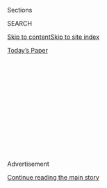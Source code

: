 <div id="app">

<div>

<div>

<div>

<div class="NYTAppHideMasthead css-1q2w90k e1suatyy0">

<div class="section css-ui9rw0 e1suatyy2">

<div class="css-eph4ug er09x8g0">

<div class="css-6n7j50">

</div>

<span class="css-1dv1kvn">Sections</span>

<div class="css-10488qs">

<span class="css-1dv1kvn">SEARCH</span>

</div>

[Skip to content](#site-content)[Skip to site
index](#site-index)

</div>

<div class="css-10698na e1huz5gh0">

</div>

</div>

<div id="masthead-bar-one" class="section hasLinks css-15hmgas e1csuq9d3">

<div class="css-uqyvli e1csuq9d0">

</div>

<div class="css-1uqjmks e1csuq9d1">

</div>

<div class="css-9e9ivx">

[](https://myaccount.nytimes3xbfgragh.onion/auth/login?response_type=cookie&client_id=vi)

</div>

<div class="css-1bvtpon e1csuq9d2">

[Today’s
Paper](https://www.nytimes3xbfgragh.onion/section/todayspaper)

</div>

</div>

</div>

</div>

<div data-aria-hidden="false">

<div id="site-content" data-role="main">

<div>

<div class="css-1aor85t" style="opacity:0.000000001;z-index:-1;visibility:hidden">

<div class="css-1hqnpie">

<div class="css-epjblv">

<span class="css-17xtcya">[Opinion](/section/opinion)</span><span class="css-x15j1o">|</span><span class="css-fwqvlz">Should
We Cancel
Aristotle?</span>

</div>

<div class="css-k008qs">

<div class="css-1iwv8en">

<span class="css-18z7m18"></span>

<div>

</div>

</div>

<span class="css-1n6z4y">https://nyti.ms/3fOSIuP</span>

<div class="css-1705lsu">

<div class="css-4xjgmj">

<div class="css-4skfbu" data-role="toolbar" data-aria-label="Social Media Share buttons, Save button, and Comments Panel with current comment count" data-testid="share-tools">

  - 
  - 
  - 
  - 
    
    <div class="css-6n7j50">
    
    </div>

  - 

</div>

</div>

</div>

</div>

</div>

</div>

<div id="NYT_TOP_BANNER_REGION" class="css-13pd83m">

</div>

<div id="top-wrapper" class="css-1sy8kpn">

<div id="top-slug" class="css-l9onyx">

Advertisement

</div>

[Continue reading the main
story](#after-top)

<div class="ad top-wrapper" style="text-align:center;height:100%;display:block;min-height:250px">

<div id="top" class="place-ad" data-position="top" data-size-key="top">

</div>

</div>

<div id="after-top">

</div>

</div>

<div>

<div class="css-v5btjw etb61u70">

<div class="css-v05ibm etb61u71">

[Opinion](/section/opinion)

</div>

</div>

<div id="sponsor-wrapper" class="css-1hyfx7x">

<div id="sponsor-slug" class="css-19vbshk">

Supported by

</div>

[Continue reading the main
story](#after-sponsor)

<div id="sponsor" class="ad sponsor-wrapper" style="text-align:center;height:100%;display:block">

</div>

<div id="after-sponsor">

</div>

</div>

<div class="css-186x18t">

THE STONE

</div>

<div class="css-1vkm6nb ehdk2mb0">

# Should We Cancel Aristotle?

</div>

He defended slavery and opposed the notion of human equality. But he is
not our enemy.

<div class="css-18e8msd">

<div class="css-vp77d3 epjyd6m0">

<div class="css-1baulvz">

By <span class="css-1baulvz last-byline" itemprop="name">Agnes
Callard</span>

<div class="css-8atqhb">

Ms. Callard is a philosopher and professor.

</div>

</div>

</div>

  - July 21,
    2020

  - 
    
    <div class="css-4xjgmj">
    
    <div class="css-d8bdto" data-role="toolbar" data-aria-label="Social Media Share buttons, Save button, and Comments Panel with current comment count" data-testid="share-tools">
    
      - 
      - 
      - 
      - 
        
        <div class="css-6n7j50">
        
        </div>
    
      - 
    
    </div>
    
    </div>

</div>

<div class="css-79elbk" data-testid="photoviewer-wrapper">

<div class="css-z3e15g" data-testid="photoviewer-wrapper-hidden">

</div>

<div class="css-1a48zt4 ehw59r15" data-testid="photoviewer-children">

![<span class="css-cnj6d5 e1z0qqy90" itemprop="copyrightHolder"><span class="css-1ly73wi e1tej78p0">Credit...</span><span><span>Illustration
by John Whitlock; photographs by Getty
Images</span></span></span>](https://static01.graylady3jvrrxbe.onion/images/2020/07/21/opinion/21stone-aristotle/21stone-aristotle-articleLarge.png?quality=75&auto=webp&disable=upscale)

</div>

</div>

</div>

<div class="section meteredContent css-1r7ky0e" name="articleBody" itemprop="articleBody">

<div class="css-1fanzo5 StoryBodyCompanionColumn">

<div class="css-53u6y8">

The Greek philosopher Aristotle did not merely condone slavery, he
defended it; he did not merely defend it, but defended it as beneficial
to the slave. His view was that some people are, by nature, unable to
pursue their own good, and best suited to be “living tools” for use by
other people: “The slave is a part of the master, a living but separated
part of his bodily frame.”

Aristotle’s anti-liberalism does not stop there. He believed that women
were incapable of authoritative decision making. And he decreed that
manual laborers, despite being neither slaves nor women, were
nonetheless prohibited from citizenship or education in his ideal city.

Of course Aristotle is not alone: Kant and Hume made racist comments,
[Frege](https://plato.stanford.edu/entries/frege/) made anti-Semitic
ones, and Wittgenstein was bracingly upfront about his sexism. Should
readers set aside or ignore such remarks, focusing attention on valuable
ideas to be found elsewhere in their work?

This pick-and-choose strategy may work in the case of Kant, Hume, Frege
and Wittgenstein, on the grounds that their core philosophical
contributions are unrelated to their prejudices, but I do not think it
applies so well to Aristotle: His inegalitarianism runs deep.

</div>

</div>

<div class="css-1fanzo5 StoryBodyCompanionColumn">

<div class="css-53u6y8">

Aristotle thought that the value or worth of a human being — his virtue
— was something that he acquired in growing up. It follows that people
who can’t (women, slaves) or simply don’t (manual laborers) acquire that
virtue have no grounds for demanding equal respect or recognition with
those who do.

As I read him, Aristotle not only did not believe in the conception of
intrinsic human dignity that grounds our modern commitment to human
rights, he has a philosophy that cannot be squared with it. Aristotle’s
inegalitarianism is less like Kant and Hume’s racism and more like
Descartes’s views on nonhuman animals: The fact that Descartes
characterizes nonhuman animals as soulless automata is a direct
consequence of his rationalist dualism. His comments on animals cannot
be treated as “stray remarks.”

If cancellation is removal from a position of prominence on the basis of
an ideological crime, it might appear that there is a case to be made
for canceling Aristotle. He has much prominence: Thousands of years
after his death, his ethical works continue to be taught as part of the
basic philosophy curriculum offered in colleges and universities around
the world.

And Aristotle’s mistake was serious enough that he comes off badly even
when compared to the various “bad guys” of history who sought to justify
the exclusion of certain groups — women, Black people, Jews, gays,
atheists — from the sheltering umbrella of human dignity. Because
Aristotle went so far as to think there was no umbrella.

</div>

</div>

<div class="css-1fanzo5 StoryBodyCompanionColumn">

<div class="css-53u6y8">

Yet I would defend Aristotle, and his place on philosophy syllabuses, by
pointing to the benefits of engaging with him. He can help us identify
the grounds of our own egalitarian commitments; and his ethical system
may capture truths — for instance, about the importance of aiming for
extraordinary excellence — that we have yet to incorporate into our own.

</div>

</div>

![<span class="css-16f3y1r e13ogyst0">The internet didn’t invent the
angry
mob.</span>](https://static01.graylady3jvrrxbe.onion/images/2019/11/19/autossell/cancelling-thumb_01/cancelling-thumb_01-videoSixteenByNine3000.png)

<div class="css-1fanzo5 StoryBodyCompanionColumn">

<div class="css-53u6y8">

And I want to go a step further, and make an even stronger claim on
behalf of Aristotle. It is not only that the benefits of reading
Aristotle counteract the costs, but that there are no costs. In fact we
have no reason at all to cancel Aristotle. Aristotle is simply not our
enemy.

I, like Aristotle, am a philosopher, and we philosophers must
countenance the possibility of radical disagreement on the most
fundamental questions. Philosophers hold up as an ideal the aim of never
treating our interlocutor as a hostile combatant. But if someone puts
forward views that directly contradict your moral sensibilities, how can
you avoid hostility? The answer is to take him literally — which is to
say, read his words purely as vehicles for the contents of his beliefs.

There is a kind of speech that it would be a mistake to take literally,
because its function is some kind of messaging. Advertising and
political oratory are examples of messaging, as is much that falls under
the rubric of “making a statement,” like boycotting, protesting or
publicly apologizing.

Such words exist to perform some extra-communicative task; in messaging
speech, some aim other than truth-seeking is always at play. One way to
turn literal speech into messaging is to attach a list of names: [a
petition is an example of nonliteral
speech](https://www.nytimes3xbfgragh.onion/2019/08/13/opinion/philosophers-petitions.html),
because more people believing something does not make it more true.

Whereas literal speech employs systematically truth-directed methods of
persuasion — argument and evidence — messaging exerts some kind of
nonrational pressure on its recipient. For example, a public apology can
often exert social pressure on the injured party to forgive, or at any
rate to perform a show of forgiveness. Messaging is often situated
within some kind of power struggle. In a highly charged political
climate, more and more speech becomes magnetically attracted into
messaging; one can hardly say anything without arousing suspicion that
one is making a move in the game, one that might call for a countermove.

For example, the words “Black lives matter” and “All lives matter” have
been implicated in our political power struggle in such a way as to
prevent anyone familiar with that struggle from using, or hearing, them
literally. But if an alien from outer space, unfamiliar with this
context, came to us and said either phrase, it would be hard to imagine
that anyone would find it objectionable; the context in which we now use
those phrases would be removed.

</div>

</div>

<div>

</div>

<div class="css-1fanzo5 StoryBodyCompanionColumn">

<div class="css-53u6y8">

In fact, I can imagine circumstances under which an alien could say
women are inferior to men without arousing offense in me. Suppose this
alien had no gender on their planet, and drew the conclusion of female
inferiority from time spent observing ours. As long as the alien spoke
to me respectfully, I would not only be willing to hear them out but
even interested to learn their argument.

I read Aristotle as such an “alien.” His approach to ethics was
empirical — that is, it was based on observation — and when he looked
around him he saw a world of slavery and of the subjugation of women and
manual laborers, a situation he then inscribed into his ethical theory.

When I read him, I see that view of the world — and that’s all. I do not
read an evil intent or ulterior motive behind his words; I do not
interpret them as a mark of his bad character, or as attempting to
convey a dangerous message that I might need to combat or silence in
order to protect the vulnerable. Of course in one sense it is hard to
imagine a more dangerous idea than the one that he articulated and
argued for — but dangerousness, I have been arguing, is less a matter of
literal content than messaging context.

What makes speech truly free is the possibility of disagreement without
enmity, and this is less a matter of what we can say, than how we can
say it. “Cancel culture” is merely the logical extension of what we
might call “messaging culture,” in which every speech act is classified
as friend or foe, in which literal content can barely be communicated,
and in which very little faith exists as to the rational faculties of
those being spoken to. In such a context, even the cry for “free speech”
invites a nonliteral interpretation, as being nothing but the most
efficient way for its advocates to acquire or consolidate power.

I will admit that Aristotle’s vast temporal distance from us makes it
artificially easy to treat him as an “alien.” One of the reasons I
gravitate to the study of ancient ethics is precisely that it is
difficult to entangle those authors in contemporary power struggles.
When we turn to disagreement on highly charged contemporary ethical
questions, such as debates about gender identity, we find suspicion,
second-guessing of motives, petitioning — the hallmarks of messaging
culture — even among philosophers.

I do not claim that the possibility of friendly disagreement with
Aristotle offers any direct guidance on how to improve our much more
difficult disagreements with our contemporaries, but I do think
considering the case of Aristotle reveals something about what the
target of such improvements would be. What we want, when we want free
speech, is the freedom to speak literally.

Agnes Callard (@AgnesCallard), an associate professor of philosophy at
the University of Chicago and the author of “Aspiration: The Agency of
Becoming,” writes about public philosophy at The Point magazine.

***Now in print****: “*[*Modern Ethics in 77
Arguments*](http://bitly.com/1MW2kN3)*,” and “*[*The Stone Reader:
Modern Philosophy in 133 Arguments*](http://bitly.com/1MW2kN3)*,” with
essays from the series, edited by Peter Catapano and Simon Critchley,
published by Liveright Books.*

*The Times is committed to publishing* [*a diversity of
letters*](https://www.nytimes3xbfgragh.onion/2019/01/31/opinion/letters/letters-to-editor-new-york-times-women.html)
*to the editor. We’d like to hear what you think about this or any of
our articles. Here are some*
[*tips*](https://help.nytimes3xbfgragh.onion/hc/en-us/articles/115014925288-How-to-submit-a-letter-to-the-editor)*.
And here’s our email:*
[*letters@NYTimes.com*](mailto:letters@NYTimes.com)*.*

*Follow The New York Times Opinion section on*
[*Facebook*](https://www.facebookcorewwwi.onion/nytopinion)*,* [*Twitter
(@NYTopinion)*](http://twitter.com/NYTOpinion) *and*
[*Instagram*](https://www.instagram.com/nytopinion/)*.*

</div>

</div>

</div>

<div>

</div>

<div>

</div>

<div>

</div>

<div>

<div id="bottom-wrapper" class="css-1ede5it">

<div id="bottom-slug" class="css-l9onyx">

Advertisement

</div>

[Continue reading the main
story](#after-bottom)

<div id="bottom" class="ad bottom-wrapper" style="text-align:center;height:100%;display:block;min-height:90px">

</div>

<div id="after-bottom">

</div>

</div>

</div>

</div>

</div>

## Site Index

<div>

</div>

## Site Information Navigation

  - [© <span>2020</span> <span>The New York Times
    Company</span>](https://help.nytimes3xbfgragh.onion/hc/en-us/articles/115014792127-Copyright-notice)

<!-- end list -->

  - [NYTCo](https://www.nytco.com/)
  - [Contact
    Us](https://help.nytimes3xbfgragh.onion/hc/en-us/articles/115015385887-Contact-Us)
  - [Work with us](https://www.nytco.com/careers/)
  - [Advertise](https://nytmediakit.com/)
  - [T Brand Studio](http://www.tbrandstudio.com/)
  - [Your Ad
    Choices](https://www.nytimes3xbfgragh.onion/privacy/cookie-policy#how-do-i-manage-trackers)
  - [Privacy](https://www.nytimes3xbfgragh.onion/privacy)
  - [Terms of
    Service](https://help.nytimes3xbfgragh.onion/hc/en-us/articles/115014893428-Terms-of-service)
  - [Terms of
    Sale](https://help.nytimes3xbfgragh.onion/hc/en-us/articles/115014893968-Terms-of-sale)
  - [Site
    Map](https://spiderbites.nytimes3xbfgragh.onion)
  - [Help](https://help.nytimes3xbfgragh.onion/hc/en-us)
  - [Subscriptions](https://www.nytimes3xbfgragh.onion/subscription?campaignId=37WXW)

</div>

</div>

</div>

</div>
